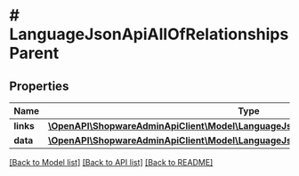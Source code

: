 # # LanguageJsonApiAllOfRelationshipsParent

## Properties

Name | Type | Description | Notes
------------ | ------------- | ------------- | -------------
**links** | [**\OpenAPI\ShopwareAdminApiClient\Model\LanguageJsonApiAllOfRelationshipsParentLinks**](LanguageJsonApiAllOfRelationshipsParentLinks.md) |  | [optional]
**data** | [**\OpenAPI\ShopwareAdminApiClient\Model\LanguageJsonApiAllOfRelationshipsParentData**](LanguageJsonApiAllOfRelationshipsParentData.md) |  | [optional]

[[Back to Model list]](../../README.md#models) [[Back to API list]](../../README.md#endpoints) [[Back to README]](../../README.md)
